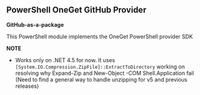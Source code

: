 PowerShell OneGet GitHub Provider
-
**GitHub-as-a-package**

This PowerShell module implements the OneGet PowerShell provider SDK

**NOTE**
* Works only on .NET 4.5 for now. It uses `[System.IO.Compression.ZipFile]::ExtractToDirectory` working on resolving why Expand-Zip and New-Object -COM Shell.Application fail (Need to find a general way to handle unzipping for v5 and previous releases)
